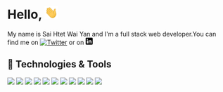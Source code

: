 
# Hello, <img src="https://github.com/SaiHtetWaiYan/SaiHtetWaiYan/blob/main/wave.gif" width="30px">

My name is Sai Htet Wai Yan and I'm a full stack web developer.You can find me on [![Twitter][1.2]][1]  or on [![LinkedIn][3.2]][3]


## 🔧 Technologies & Tools

![](https://img.shields.io/badge/Code-JavaScript-informational?style=flat&logo=javascript&logoColor=white&color=2bbc8a)
![](https://img.shields.io/badge/Code-TypeScript-informational?style=flat&logo=javascript&logoColor=white&color=2bbc8a)
![](https://img.shields.io/badge/Code-tailwindcss-informational?style=flat&logo=tailwindcss&logoColor=white&color=2bbc8a)
![](https://img.shields.io/badge/Code-bootstrap-informational?style=flat&logo=bootstrap&logoColor=white&color=2bbc8a)
![](https://img.shields.io/badge/Code-Vue-informational?style=flat&logo=vue.js&logoColor=white&color=2bbc8a)
![](https://img.shields.io/badge/Code-React-informational?style=flat&logo=vue.js&logoColor=white&color=2bbc8a)
![](https://img.shields.io/badge/Code-laravel-informational?style=flat&logo=laravel&logoColor=white&color=2bbc8a)
![](https://img.shields.io/badge/Code-mysql-informational?style=flat&logo=mysql&logoColor=white&color=2bbc8a)
![](https://img.shields.io/badge/Code-MariaDB-informational?style=flat&logo=MariaDB&logoColor=white&color=2bbc8a)
![](https://img.shields.io/badge/OS-Linux-informational?style=flat&logo=linux&logoColor=white&color=2bbc8a)
![](https://img.shields.io/badge/Cloud-Digital_Ocean-informational?style=flat&logo=digitalocean&logoColor=white&color=2bbc8a)



<!-- links to social media icons -->

<!-- icons with padding -->

[1.1]: http://i.imgur.com/tXSoThF.png (twitter icon with padding)
[2.1]: http://i.imgur.com/0o48UoR.png (github icon with padding)

<!-- icons without padding -->

[1.2]: http://i.imgur.com/wWzX9uB.png (twitter icon without padding)
[2.2]: http://i.imgur.com/9I6NRUm.png (github icon without padding)
[3.2]: https://github.com/SaiHtetWaiYan/SaiHtetWaiYan/blob/main/linkedin-3-16.png

<!-- links to your social media accounts -->

[1]: https://twitter.com/SaiHtetWaiYan
[2]: https://github.com/SaiHtetWaiYan
[3]: https://www.linkedin.com/in/saihtet/


